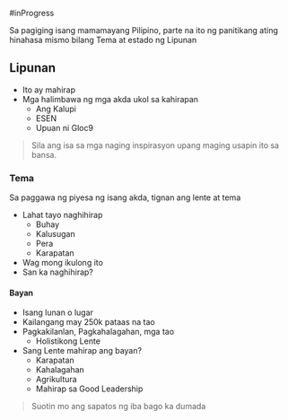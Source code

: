 #inProgress 

Sa pagiging isang mamamayang Pilipino, parte na ito ng panitikang ating hinahasa mismo bilang Tema at estado ng Lipunan

## Lipunan
- Ito ay mahirap
- Mga halimbawa ng mga akda ukol sa kahirapan
	- Ang Kalupi
	- ESEN
	- Upuan ni Gloc9
> Sila ang isa sa mga naging inspirasyon upang maging usapin ito sa bansa.


### Tema
Sa paggawa ng piyesa ng isang akda, tignan ang lente at tema
- Lahat tayo naghihirap
	- Buhay
	- Kalusugan
	- Pera
	- Karapatan
- Wag mong ikulong ito
- San ka naghihirap?
#### Bayan
- Isang lunan o lugar
- Kailangang may 250k pataas na tao
- Pagkakilanlan, Pagkahalagahan, mga tao
	- Holistikong Lente
- Sang Lente mahirap ang bayan?
	- Karapatan
	- Kahalagahan
	- Agrikultura
	- Mahirap sa Good Leadership

> Suotin mo ang sapatos ng iba bago ka dumada
